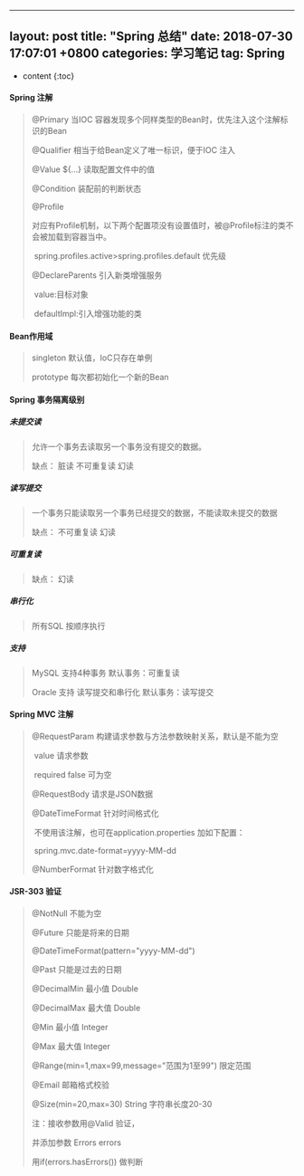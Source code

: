 



---
layout: post
title:  "Spring 总结"
date:   2018-07-30 17:07:01 +0800
categories: 学习笔记
tag: Spring
---

* content
{:toc}
#### Spring 注解

> @Primary    当IOC 容器发现多个同样类型的Bean时，优先注入这个注解标识的Bean
>
> @Qualifier  相当于给Bean定义了唯一标识，便于IOC 注入
>
> @Value ${...}  读取配置文件中的值
>
> @Condition 装配前的判断状态
>
> @Profile
>
> ​		 对应有Profile机制，以下两个配置项没有设置值时，被@Profile标注的类不会被加载到容器当中。
>
> ​		 spring.profiles.active>spring.profiles.default 优先级
>
> @DeclareParents 引入新类增强服务
>
> ​		value:目标对象
>
> ​		defaultImpl:引入增强功能的类
>
> 

#### Bean作用域

> singleton 默认值，IoC只存在单例
>
> prototype 每次都初始化一个新的Bean

#### Spring 事务隔离级别

##### 未提交读

>允许一个事务去读取另一个事务没有提交的数据。
>
>缺点： 脏读 不可重复读 幻读

##### 读写提交

>一个事务只能读取另一个事务已经提交的数据，不能读取未提交的数据
>
>缺点： 不可重复读 幻读

##### 可重复读

>缺点： 幻读

##### 串行化

>所有SQL 按顺序执行

##### 支持

>MySQL 支持4种事务 默认事务：可重复读
>
>Oracle 支持 读写提交和串行化  默认事务：读写提交



#### Spring MVC 注解

>@RequestParam 构建请求参数与方法参数映射关系，默认是不能为空
>
>​		value 请求参数
>
>​                required   false  可为空
>
>@RequestBody 请求是JSON数据
>
>@DateTimeFormat 针对时间格式化
>
>​		不使用该注解，也可在application.properties 加如下配置：
>
>​		spring.mvc.date-format=yyyy-MM-dd
>
>@NumberFormat 针对数字格式化

#### JSR-303 验证

> @NotNull  不能为空
>
> @Future 只能是将来的日期
>
> @DateTimeFormat(pattern="yyyy-MM-dd")
>
> @Past 只能是过去的日期
>
> @DecimalMin   最小值 Double
>
> @DecimalMax 最大值 Double
>
> @Min 最小值  Integer
>
> @Max 最大值 Integer
>
> @Range(min=1,max=99,message="范围为1至99")  限定范围
>
> @Email 邮箱格式校验
>
> @Size(min=20,max=30) String  字符串长度20-30
>
> 注：接收参数用@Valid 验证，
>
> 并添加参数  Errors errors 
>
> 用if(errors.hasErrors())  做判断



